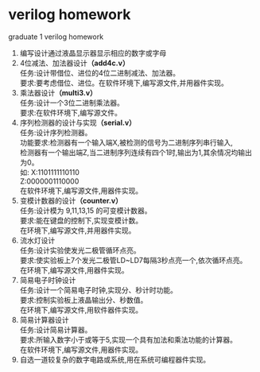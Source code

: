 verilog homework
================

graduate 1 verilog homework<br/>

1. 编写设计通过液晶显示器显示相应的数字或字母<br/>
2. 4位减法、加法器设计<b>（add4c.v）</b><br/>
	任务:设计带借位、进位的4位二进制减法、加法器。<br/>
	要求:要考虑借位、进位。在软件环境下,编写源文件,并用器件实现。<br/>
3. 乘法器设计<b>（multi3.v）</b><br/>
	任务:设计一个3位二进制乘法器。<br/>
	要求:在软件环境下,编写源文件。<br/>
4. 序列检测器的设计与实现<b>（serial.v）</b><br/>
	任务:设计序列检测器。<br/>
	功能要求:检测器有一个输入端X,被检测的信号为二进制序列串行输入,<br/>
	检测器有一个输出端Z,当二进制序列连续有四个1时,输出为1,其余情况均输出为0。<br/>
	如:	X:1101111110110<br/>
		Z:0000001110000<br/>
	在软件环境下,编写源文件,用器件实现。<br/>
5. 变模计数器的设计<b>（counter.v）</b><br/>
	任务:设计模为 9,11,13,15 的可变模计数器。<br/>
	要求:能在键盘的控制下,实现变模计数。<br/>
	在环境下,编写源文件,并用器件实现。<br/>
6. 流水灯设计<br/>
	任务:设计实验使发光二极管循环点亮。<br/>
	要求:使实验板上7个发光二极管LD~LD7每隔3秒点亮一个,依次循环点亮。<br/>
	在环境下,编写源文件,用器件实现。<br/>
7. 简易电子时钟设计<br/>
	任务:设计一个简易电子时钟,实现分、秒计时功能。<br/>
	要求:控制实验板上液晶输出分、秒数值。<br/>
	在环境下,编写源文件,用软件器件实现。<br/>
8. 简易计算器设计<br/>
	任务:设计简易计算器。<br/>
	要求:所输入数字小于或等于5,实现一个具有加法和乘法功能的计算器。<br/>
	在软件环境下,编写源文件,用器件实现。<br/>
9. 自选一道较复杂的数字电路或系统,用在系统可编程器件实现。<br/>
<br/>
